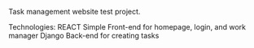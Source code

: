 Task management website test project.

Technologies:
REACT		Simple Front-end for homepage, login, and work manager
Django		Back-end for creating tasks